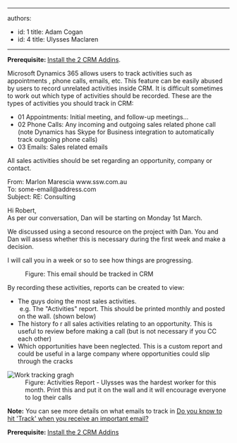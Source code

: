 

---
authors:
  - id: 1
    title: Adam Cogan
  - id: 4
    title: Ulysses Maclaren
---




<span class='intro'> <p><strong>Prerequisite&#58;&#160;</strong><a href="/_layouts/15/FIXUPREDIRECT.ASPX?WebId=3dfc0e07-e23a-4cbb-aac2-e778b71166a2&amp;TermSetId=07da3ddf-0924-4cd2-a6d4-a4809ae20160&amp;TermId=31d6b133-8ed2-4ef4-b0b8-33bfebd85d10">Install the 2 CRM Addins</a>.</p><p>Microsoft Dynamics 365&#160;allows users to track activities such as appointments , phone calls,&#160;emails, etc. This feature can be easily abused by users to record unrelated activities inside CRM. It is difficult sometimes to work out which type of activities should be recorded. These are the types of activities you should track in CRM&#58;<br></p> </span>

<ul><li>01 Appointments&#58; Initial meeting, and follow-up meetings...</li><li>02 Phone Calls&#58; Any incoming and outgoing sales related phone call (note Dynamics&#160;has&#160;Skype for Business integration to automatically track outgoing phone calls)</li><li>03&#160;Emails&#58; Sales related emails</li></ul><p>All sales activities should be set regarding an opportunity, company or contact.</p><dl><dt class="greyBox"><p>From&#58; Marlon Marescia www.ssw.com.au <br>To&#58; some-email@address.com<br>Subject&#58; RE&#58; Consulting<br></p><p>Hi Robert,<br>As per our conversation, Dan will be starting on Monday 1st March.</p><p>We discussed using a second resource on the project with Dan. You and Dan will assess whether this is necessary during the first week and make a decision.</p><p>I will call you in a week or so to see how things are progressing.</p></dt><dd class="ssw15-rteElement-FigureNormal"> Figure&#58; This email should be tracked in CRM</dd></dl><p>By recording these activities, reports can be created to view&#58;<br></p><ul><li>The guys doing the most sales activities.<br>&#160;e.g. The &quot;Activities&quot; report. This should be printed monthly and posted on the wall. (shown below)</li><li><span style="background-color&#58;initial;">The history fo r all sales activities relating to an opportunity. This is useful to review before making a call (but is not necessary if you CC each other) </span></li><li><span style="background-color&#58;initial;"></span><span style="background-color&#58;initial;">Which opportunities have been neglected. This is a custom report and could be useful in a large company where opportunities could slip through the cracks</span></li></ul><dl class="image"><dt> <img src="/PublishingImages/TrackingGraph.jpg" alt="Work tracking gragh" /> </dt><dd> Figure&#58; Activities Report -&#160;Ulysses was the hardest worker for this month. Print this and put it on the wall and it will encourage everyone to log their calls </dd></dl><p><b>Note&#58;</b> You can see more details on what emails to track in&#160;<a href="/Pages/Hit-Track-in-CRM-when-you-receive-an-important-email.aspx">Do you know to hit 'Track' when you receive an important email? </a></p><p><strong>Prerequisite&#58;&#160;</strong><a href="/_layouts/15/FIXUPREDIRECT.ASPX?WebId=3dfc0e07-e23a-4cbb-aac2-e778b71166a2&amp;TermSetId=07da3ddf-0924-4cd2-a6d4-a4809ae20160&amp;TermId=31d6b133-8ed2-4ef4-b0b8-33bfebd85d10">Install the 2 CRM Addins </a> <br></p>


